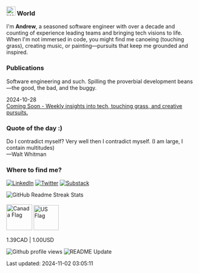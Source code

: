 <h3>
	<img
		src="https://raw.githubusercontent.com/Tarikul-Islam-Anik/Telegram-Animated-Emojis/main/People/Waving%20Hand.webp"
		alt="Waving Hand"
		width="24"
		height="24"
	/>
	World
</h3>
<p>
	I'm <strong>Andrew</strong>, a seasoned software engineer with over a decade and counting of experience leading teams and bringing tech visions to life. When I'm not immersed in code, you might find me canoeing (touching grass), creating music, or painting—pursuits that keep me grounded and inspired.
</p>
<h3>Publications</h3>
<p>Software engineering and such. Spilling the proverbial development beans—the good, the bad, and the buggy.</p>


2024-10-28 <br />
<a href="https://www.apl.directory/blog/coming-soon" target="_blank"> Coming Soon - Weekly insights into tech, touching grass, and creative pursuits.</a>



<h3>Quote of the day :)</h3>
<text
	>Do I contradict myself? Very well then I contradict myself. (I am large, I contain multitudes)<br />
	—Walt Whitman</text
>

<h3>Where to find me?</h3>
<p>
	<a href="https://linkedin.com/in/andrewpl" target="_blank"
		><img
			alt="LinkedIn"
			src="https://img.shields.io/badge/linkedin-%2312100E.svg?&style=for-the-badge&logo=linkedin&logoColor=blue"
	/></a>
	<a href="https://twitter.com/apl8080" target="_blank"
		><img
			alt="Twitter"
			src="https://img.shields.io/badge/twitter-%2312100E.svg?&style=for-the-badge&logo=x&logoColor=white"
	/></a>
	<a href="https://apl9000.substack.com" target="_blank"
		><img
			alt="Substack"
			src="https://img.shields.io/badge/substack-%2312100E.svg?&style=for-the-badge&logo=substack&logoColor=orange"
	/></a>
</p>
<img
	src="https://github-readme-streak-stats.herokuapp.com/?user=apl9000&theme=dark&hide_border=true"
	alt="GitHub Readme Streak Stats"
/>
<br />
<br />
<div>
	<img
		alt="Canada Flag"
		width="68"
		src="https://upload.wikimedia.org/wikipedia/commons/thumb/d/d9/Flag_of_Canada_%28Pantone%29.svg/2880px-Flag_of_Canada_%28Pantone%29.svg.png"
	/>
	<img
		alt="US Flag"
		width="66"
		src="https://upload.wikimedia.org/wikipedia/en/thumb/a/a4/Flag_of_the_United_States.svg/1600px-Flag_of_the_United_States.svg.png?20151118161041"
	/>
	<p>1.39CAD | 1.00USD</p>
</div>
<img
	alt="Github profile views"
	src="https://pageview.vercel.app/?github_user=apl9000"
/>
<img
	alt="README Update"
	src="https://github.com/apl9000/apl9000/actions/workflows/readme_update.yaml/badge.svg"
/>
<p>Last updated: 2024-11-02 03:05:11</p>
